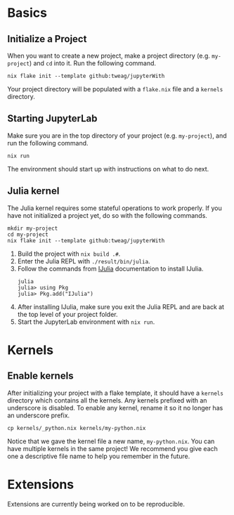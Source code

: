 # Basics

## Initialize a Project

When you want to create a new project, make a project directory (e.g. `my-project`) and `cd` into it.
Run the following command.

```shell
nix flake init --template github:tweag/jupyterWith
```

Your project directory will be populated with a `flake.nix` file and a `kernels` directory.

## Starting JupyterLab

Make sure you are in the top directory of your project (e.g. `my-project`), and run the following command.

```shell
nix run
```

The environment should start up with instructions on what to do next.

## Julia kernel

The Julia kernel requires some stateful operations to work properly.
If you have not initialized a project yet, do so with the following commands.

```shell
mkdir my-project
cd my-project
nix flake init --template github:tweag/jupyterWith
```

1. Build the project with `nix build .#`.
1. Enter the Julia REPL with `./result/bin/julia`.
1. Follow the commands from [IJulia](https://julialang.github.io/IJulia.jl/stable/manual/installation/#Installing-IJulia) documentation to install IJulia.
   ```
   julia
   julia> using Pkg
   julia> Pkg.add("IJulia")
   ```
1. After installing IJulia, make sure you exit the Julia REPL and are back at the top level of your project folder.
1. Start the JupyterLab environment with `nix run`.

# Kernels

## Enable kernels

After initializing your project with a flake template, it should have a `kernels` directory which contains all the kernels.
Any kernels prefixed with an underscore is disabled.
To enable any kernel, rename it so it no longer has an underscore prefix.

```shell
cp kernels/_python.nix kernels/my-python.nix
```

Notice that we gave the kernel file a new name, `my-python.nix`.
You can have multiple kernels in the same project!
We recommend you give each one a descriptive file name to help you remember in the future.

# Extensions

Extensions are currently being worked on to be reproducible.
